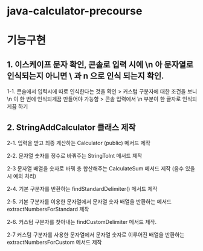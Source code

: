 # java-calculator-precourse

# 기능구현
## 1. 이스케이프 문자 확인, 콘솔로 입력 시에 \n 아 문자열로 인식되는지 아니면 \ 과 n 으로 인식 되는지 확인.

   1-1. 콘솔에서 입력시에 따로 인식한다는 것을 확인 > 커스텀 구분자에 대한 조건을 보니 \n 이 한 번에 인식되게끔 만들어야 가능함 > 콘솔 입력에서 \n 부분이  한 글자로 인식되게끔 하기 

## 2. StringAddCalculator 클래스 제작

   2-1. 입력을 받고 최종 계산하는 Calculator (public) 메서드 제작 
   
   2-2. 문자열 숫자를 정수로 바꿔주는 StringToInt 메서드 제작
   
   2-3  문자열 배열을 숫자로 바꿔 총 합산해주는 CalculateSum 메서드 제작 (음수 있을 시 예외 처리)
   
   2-4. 기본 구분자를 반환하는 findStandardDelimiter() 메서드 제작
   
   2-5. 기본 구분자를 이용한 문자열에서 문자열 숫자 배열을 반환하는 메서드 extractNumbersForStandard 제작
   
   2-6. 커스텀 구분자를 찾아내는 findCustomDelimiter 메서드 제작.

   2-7 커스텀 구분자를 사용한 문자열에서 문자열 숫자로 이루어진 배열을 반환하는 extractNumbersForCustom 메서드 제작  
